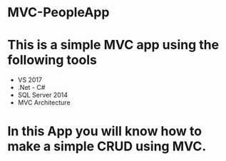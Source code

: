 # MVC-PeopleApp

# This is a simple MVC app using the following tools
- VS 2017
- .Net - C#
- SQL Server 2014
- MVC Architecture

# In this App you will know how to make a simple CRUD using MVC.
